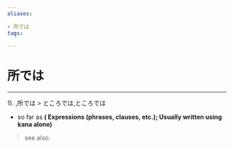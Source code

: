 ```yaml
---
aliases:
    
- 所では
tags:
    
---
```


# 所では
---
1).
,所では > ところでは,ところでは

- so far as
**( Expressions (phrases, clauses, etc.); Usually written using kana alone)**
> see also: 
            